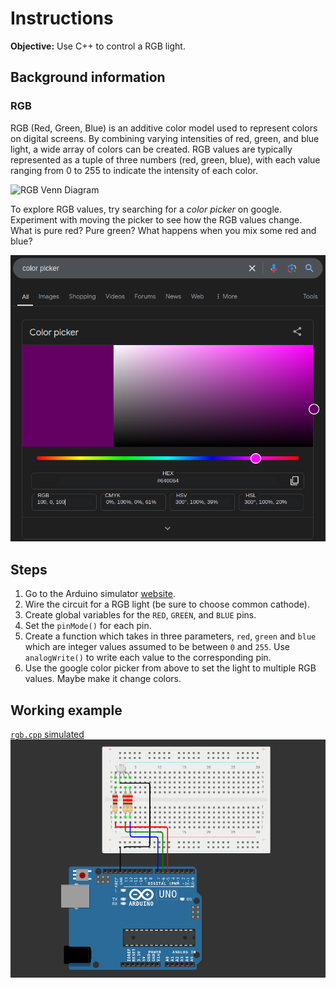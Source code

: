 # Instructions
**Objective:** Use C++ to control a RGB light.

## Background information
### RGB
RGB (Red, Green, Blue) is an additive color model used to represent colors on digital screens. By combining varying intensities of red, green, and blue light, a wide array of colors can be created. RGB values are typically represented as a tuple of three numbers (red, green, blue), with each value ranging from 0 to 255 to indicate the intensity of each color.

<img width="300" alt="RGB Venn Diagram" src="https://raw.githubusercontent.com/steph1111/CS11-F24/refs/heads/main/assets/img/venn_diagram_rgb.svg.png">


To explore RGB values, try searching for a *color picker* on google. Experiment with moving the picker to see how the RGB values change. What is pure red? Pure green? What happens when you mix some red and blue?

![Color Picker](/assets/img/color_picker.png)

## Steps
1. Go to the Arduino simulator [website](https://wokwi.com/projects/new/arduino-uno).
2. Wire the circuit for a RGB light (be sure to choose common cathode).
3. Create global variables for the `RED`, `GREEN`, and `BLUE` pins.
4. Set the `pinMode()` for each pin.
5. Create a function which takes in three parameters, `red`, `green` and `blue` which are integer values assumed to be between `0` and `255`. Use `analogWrite()` to write each value to the corresponding pin.
6. Use the google color picker from above to set the light to multiple RGB values. Maybe make it change colors.

## Working example
[`rgb.cpp` simulated](https://wokwi.com/projects/415011504171590657)
![Hardware](/assets/img/rgb.png)